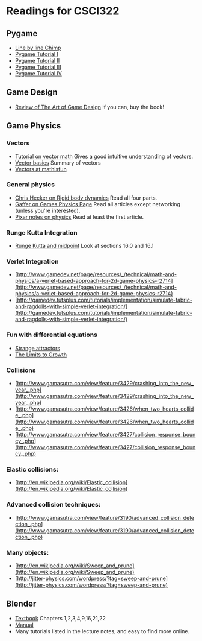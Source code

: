 # Readings for CSCI322

## Pygame

* [Line by line Chimp](http://www.pygame.org/docs/tut/chimp/ChimpLineByLine.html)
* [Pygame Tutorial I](http://eli.thegreenplace.net/2008/12/13/writing-a-game-in-python-with-pygame-part-i)
* [Pygame Tutorial II](http://eli.thegreenplace.net/2008/12/20/writing-a-game-in-python-with-pygame-part-ii)
* [Pygame Tutorial III](http://eli.thegreenplace.net/2009/01/09/writing-a-game-in-python-with-pygame-part-iii)
* [Pygame Tutorial IV](http://eli.thegreenplace.net/2009/02/13/writing-a-game-in-python-with-pygame-part-iv)

## Game Design
* [Review of The Art of Game Design](http://www.gamasutra.com/view/feature/132326/book_review_the_art_of_game_design.php)  If you can, buy the book!

## Game Physics

### Vectors
* [Tutorial on vector math](http://chortle.ccsu.edu/vectorlessons/vectorIndex.html)  Gives a good intuitive understanding of vectors.
* [Vector basics](http://emweb.unl.edu/math/mathweb/vectors/vectors.html) Summary of vectors
* [Vectors at mathisfun](https://www.mathsisfun.com/algebra/vectors.html)

### General physics
* [Chris Hecker on Rigid body dynamics](http://www.chrishecker.com/Rigid_Body_Dynamics) Read all four parts.
* [Gaffer on Games Physics Page](http://gafferongames.com/game-physics/) Read all articles except networking (unless you're interested).
* [Pixar notes on physics](http://www.pixar.com/companyinfo/research/pbm2001/)  Read at least the first article.

### Runge Kutta Integration
* [Runge Kutta and midpoint](http://www.nrbook.com/c/) Look at sections 16.0 and 16.1

### Verlet Integration
* [http://www.gamedev.net/page/resources/_/technical/math-and-physics/a-verlet-based-approach-for-2d-game-physics-r2714](http://www.gamedev.net/page/resources/_/technical/math-and-physics/a-verlet-based-approach-for-2d-game-physics-r2714)
* [http://gamedev.tutsplus.com/tutorials/implementation/simulate-fabric-and-ragdolls-with-simple-verlet-integration/](http://gamedev.tutsplus.com/tutorials/implementation/simulate-fabric-and-ragdolls-with-simple-verlet-integration/)

### Fun with differential equations
* [Strange attractors](http://en.wikipedia.org/wiki/Attractor)
* [The Limits to Growth](href=http://www.csiro.au/files/files/plje.pdf)

### Collisions

* [http://www.gamasutra.com/view/feature/3429/crashing_into_the_new_year_.php](http://www.gamasutra.com/view/feature/3429/crashing_into_the_new_year_.php)
* [http://www.gamasutra.com/view/feature/3426/when_two_hearts_collide_.php](http://www.gamasutra.com/view/feature/3426/when_two_hearts_collide_.php)
* [http://www.gamasutra.com/view/feature/3427/collision_response_bouncy_.php](http://www.gamasutra.com/view/feature/3427/collision_response_bouncy_.php)


### Elastic collisions:
* [http://en.wikipedia.org/wiki/Elastic_collision](http://en.wikipedia.org/wiki/Elastic_collision)


### Advanced collision techniques:
* [http://www.gamasutra.com/view/feature/3190/advanced_collision_detection_.php](http://www.gamasutra.com/view/feature/3190/advanced_collision_detection_.php)


### Many objects:
* [http://en.wikipedia.org/wiki/Sweep_and_prune](http://en.wikipedia.org/wiki/Sweep_and_prune)
* [http://jitter-physics.com/wordpress/?tag=sweep-and-prune](http://jitter-physics.com/wordpress/?tag=sweep-and-prune)</a>

## Blender

* [Textbook](http://www.cdschools.org/Page/455) Chapters 1,2,3,4,9,16,21,22
* [Manual](https://www.blender.org/manual/)
* Many tutorials listed in the lecture notes, and easy to find more online.
